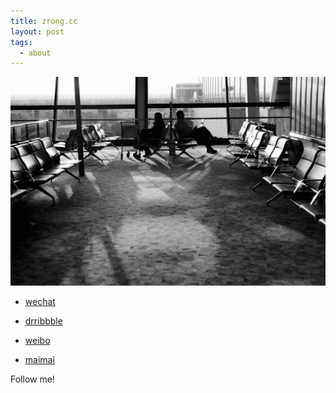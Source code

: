 ```yaml
---
title: zrong.cc
layout: post
tags:
  - about
---
```


![Lost](/media/files/2014/03/17/lost.jpg)

* <a href="/media/files/2016/03/24/wechat.png" target="_blank">wechat</a>

* <a href="https://dribbble.com/Lemonzhang" target="_blank">drribbble</a>  

* <a href="http://weibo.com/cutezr" target="_blank">weibo</a>  

* <a href="/media/files/2016/03/24/maimai.png" target="_blank">maimai</a>  


Follow me!
